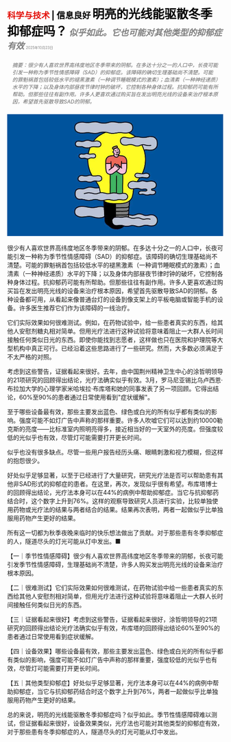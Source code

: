 <span style="color:#E3120B; font-size:14.9pt; font-weight:bold;">科学与技术</span> <span style="color:#000000; font-size:14.9pt; font-weight:bold;">| 信息良好</span>
<span style="color:#000000; font-size:21.0pt; font-weight:bold;">明亮的光线能驱散冬季抑郁症吗？</span>
<span style="color:#808080; font-size:14.9pt; font-weight:bold; font-style:italic;">似乎如此。它也可能对其他类型的抑郁症有效</span>
<span style="color:#808080; font-size:6.2pt;">2025年10月23日</span>

<div style="padding:8px 12px; color:#666; font-size:9.0pt; font-style:italic; margin:12px 0;">摘要：很少有人喜欢世界高纬度地区冬季带来的阴郁。在多达十分之一的人口中，长夜可能引发一种称为季节性情感障碍（SAD）的抑郁症。该障碍的确切生理基础尚不清楚。可能的罪魁祸首包括较低水平的褪黑激素（一种调节睡眠模式的激素）；血清素（一种神经递质）水平的下降；以及身体内部昼夜节律时钟的破坏，它控制各种身体过程。抗抑郁药可能有所帮助。但那些往往有副作用。许多人更喜欢通过购买旨在发出明亮光线的设备来治疗根本原因，希望首先驱散导致SAD的阴郁。</div>

![](../images/064_Can_bright_light_banish_winter_depression/p0274_img01.jpeg)

很少有人喜欢世界高纬度地区冬季带来的阴郁。在多达十分之一的人口中，长夜可能引发一种称为季节性情感障碍（SAD）的抑郁症。该障碍的确切生理基础尚不清楚。可能的罪魁祸首包括较低水平的褪黑激素（一种调节睡眠模式的激素）；血清素（一种神经递质）水平的下降；以及身体内部昼夜节律时钟的破坏，它控制各种身体过程。抗抑郁药可能有所帮助。但那些往往有副作用。许多人更喜欢通过购买旨在发出明亮光线的设备来治疗根本原因，希望首先驱散导致SAD的阴郁。各种设备都可用，从看起来像普通台灯的设备到像支架上的平板电脑或智能手机的设备。许多医生推荐它们作为该障碍的一线治疗。

它们实际效果如何很难测试。例如，在药物试验中，给一些患者真实的东西，给其他人安慰剂糖丸相对简单。但用光疗法进行这种试验将意味着阻止一大群人长时间接触任何类似日光的东西。即使你能找到志愿者，这样做也只在医院和护理院等大型机构中真正可行。已经沿着这些思路进行了一些研究。然而，大多数必须满足于不太严格的对照。

考虑到这些警告，证据看起来很好。去年，由中国荆州精神卫生中心的涂哲明领导的21项研究的回顾得出结论，光疗法确实似乎有效。3月，罗马尼亚锡比乌卢西恩·布拉加大学的心理学家米哈埃拉·布库塔和她的同事发表了另一项回顾。它得出结论，60%至90%的患者通过日常使用看到"症状缓解"。

至于哪些设备最有效，那些主要发出蓝色、绿色或白光的所有似乎都有类似的影响。强度可能不如灯广告中声称的那样重要。许多人吹嘘它们可以达到约10000勒克斯的亮度——比标准室内照明亮得多，接近相当好的一天室外的亮度。但强度较低的光似乎也有效，尽管灯可能需要打开更长时间。

似乎也没有很多缺点。尽管一些用户报告经历头痛、眼睛刺激和视力模糊，但这样的抱怨很少。

好处似乎足够显著，以至于已经进行了大量研究，研究光疗法是否可以帮助患有其他非SAD形式的抑郁症的患者。在这里，再次，发现似乎很有希望。布库塔博士的回顾得出结论，光疗法本身可以在44%的病例中帮助抑郁症。当它与抗抑郁药结合时，这个数字上升到76%。这样的观察导致研究人员进行实验，比较单独使用药物或光疗法的结果与两者结合的结果。结果再次表明，两者一起做似乎比单独服用药物产生更好的结果。

所有这一切都为秋季夜晚来临时的快乐想法做出了贡献。对于那些患有冬季抑郁症的人，隧道尽头的灯光可能从灯中发出。■

【一｜季节性情感障碍】很少有人喜欢世界高纬度地区冬季带来的阴郁，长夜可能引发季节性情感障碍，生理基础尚不清楚，许多人购买发出明亮光线的设备来治疗根本原因。

【二｜很难测试】它们实际效果如何很难测试，在药物试验中给一些患者真实的东西给其他人安慰剂相对简单，但用光疗法进行这种试验将意味着阻止一大群人长时间接触任何类似日光的东西。

【三｜证据看起来很好】考虑到这些警告，证据看起来很好，涂哲明领导的21项研究的回顾得出结论光疗法确实似乎有效，布库塔的回顾得出结论60%至90%的患者通过日常使用看到症状缓解。

【四｜设备效果】哪些设备最有效，那些主要发出蓝色、绿色或白光的所有似乎都有类似的影响，强度可能不如灯广告中声称的那样重要，强度较低的光似乎也有效，尽管灯可能需要打开更长时间。

【五｜其他类型抑郁症】好处似乎足够显著，光疗法本身可以在44%的病例中帮助抑郁症，当它与抗抑郁药结合时这个数字上升到76%，两者一起做似乎比单独服用药物产生更好的结果。

总的来说，明亮的光线能驱散冬季抑郁症吗？似乎如此。季节性情感障碍难以测试，但证据看起来很好，设备效果类似，光疗法也可能对其他类型的抑郁症有效，对于那些患有冬季抑郁症的人，隧道尽头的灯光可能从灯中发出。
